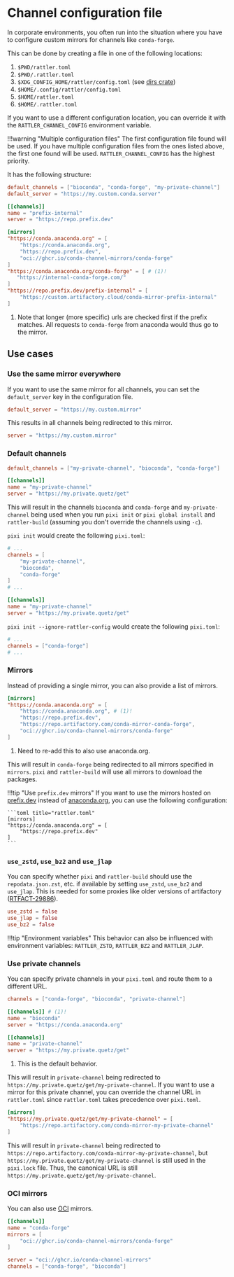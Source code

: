 # Channel configuration file

In corporate environments, you often run into the situation where you have to configure custom mirrors for channels like `conda-forge`.

This can be done by creating a file in one of the following locations:

1. `$PWD/rattler.toml`
2. `$PWD/.rattler.toml`
3. `$XDG_CONFIG_HOME/rattler/config.toml` (see [dirs crate](https://crates.io/crates/dirs))
4. `$HOME/.config/rattler/config.toml`
5. `$HOME/rattler.toml`
6. `$HOME/.rattler.toml`

If you want to use a different configuration location, you can override it with the `RATTLER_CHANNEL_CONFIG` environment variable.

!!!warning "Multiple configuration files"
    The first configuration file found will be used. If you have multiple configuration files from the ones listed above, the first one found will be used.
    `RATTLER_CHANNEL_CONFIG` has the highest priority.

It has the following structure:

```toml
default_channels = ["bioconda", "conda-forge", "my-private-channel"]
default_server = "https://my.custom.conda.server"

[[channels]]
name = "prefix-internal"
server = "https://repo.prefix.dev"

[mirrors]
"https://conda.anaconda.org" = [
    "https://conda.anaconda.org",
    "https://repo.prefix.dev",
    "oci://ghcr.io/conda-channel-mirrors/conda-forge"
]
"https://conda.anaconda.org/conda-forge" = [ # (1)!
   "https://internal-conda-forge.com/"
]
"https://repo.prefix.dev/prefix-internal" = [
    "https://custom.artifactory.cloud/conda-mirror-prefix-internal"
]
```

1. Note that longer (more specific) urls are checked first if the prefix matches. All requests to `conda-forge` from anaconda would thus go to the mirror.

## Use cases

### Use the same mirror everywhere

If you want to use the same mirror for all channels, you can set the `default_server` key in the configuration file.

```toml title="rattler.toml"
default_server = "https://my.custom.mirror"
```

This results in all channels being redirected to this mirror.

```toml title="pixi.toml"
server = "https://my.custom.mirror"
```

### Default channels

```toml title="rattler.toml"
default_channels = ["my-private-channel", "bioconda", "conda-forge"]

[[channels]]
name = "my-private-channel"
server = "https://my.private.quetz/get"
```

This will result in the channels `bioconda` and `conda-forge` and `my-private-channel` being used when you run `pixi init` or `pixi global install` and `rattler-build` (assuming you don't override the channels using `-c`).

`pixi init` would create the following `pixi.toml`:

```toml title="pixi.toml"
# ...
channels = [
    "my-private-channel",
    "bioconda",
    "conda-forge"
]
# ...

[[channels]]
name = "my-private-channel"
server = "https://my.private.quetz/get"
```

`pixi init --ignore-rattler-config` would create the following `pixi.toml`:

```toml title="pixi.toml"
# ...
channels = ["conda-forge"]
# ...
```

### Mirrors

Instead of providing a single mirror, you can also provide a list of mirrors.

```toml title="rattler.toml"
[mirrors]
"https://conda.anaconda.org" = [
    "https://conda.anaconda.org", # (1)!
    "https://repo.prefix.dev",
    "https://repo.artifactory.com/conda-mirror-conda-forge",
    "oci://ghcr.io/conda-channel-mirrors/conda-forge"
]
```

1. Need to re-add this to also use anaconda.org.

This will result in `conda-forge` being redirected to all mirrors specified in `mirrors`.
`pixi` and `rattler-build` will use all mirrors to download the packages.

!!!tip "Use `prefix.dev` mirrors"
    If you want to use the mirrors hosted on [prefix.dev](https://prefix.dev) instead of [anaconda.org](https://conda.anaconda.org), you can use the following configuration:

    ```toml title="rattler.toml"
    [mirrors]
    "https://conda.anaconda.org" = [
        "https://repo.prefix.dev"
    ]
    ```

### `use_zstd`, `use_bz2` and `use_jlap`

You can specify whether `pixi` and `rattler-build` should use the `repodata.json.zst`, etc. if available by setting `use_zstd`, `use_bz2` and `use_jlap`.
This is needed for some proxies like older versions of artifactory ([RTFACT-29886](https://jfrog.atlassian.net/jira/software/c/projects/RTFACT/issues/RTFACT-29886)).

```toml title="rattler.toml"
use_zstd = false
use_jlap = false
use_bz2 = false
```

!!!tip "Environment variables"
    This behavior can also be influenced with environment variables: `RATTLER_ZSTD`, `RATTLER_BZ2` and `RATTLER_JLAP`.

### Use private channels

You can specify private channels in your `pixi.toml` and route them to a different URL.

```toml title="pixi.toml"
channels = ["conda-forge", "bioconda", "private-channel"]

[[channels]] # (1)!
name = "bioconda"
server = "https://conda.anaconda.org"

[[channels]]
name = "private-channel"
server = "https://my.private.quetz/get"
```

1. This is the default behavior.

This will result in `private-channel` being redirected to `https://my.private.quetz/get/my-private-channel`.
If you want to use a mirror for this private channel, you can override the channel URL in `rattler.toml` since `rattler.toml` takes precedence over `pixi.toml`.

```toml title="rattler.toml"
[mirrors]
"https://my.private.quetz/get/my-private-channel" = [
    "https://repo.artifactory.com/conda-mirror-my-private-channel"
]
```

This will result in `private-channel` being redirected to `https://repo.artifactory.com/conda-mirror-my-private-channel`, but `https://my.private.quetz/get/my-private-channel` is still used in the `pixi.lock` file.
Thus, the canonical URL is still `https://my.private.quetz/get/my-private-channel`.

### OCI mirrors

You can also use [OCI](https://opencontainers.org/) mirrors.

```toml title="rattler.toml"
[[channels]]
name = "conda-forge"
mirrors = [
    "oci://ghcr.io/conda-channel-mirrors/conda-forge"
]
```

```toml title="pixi.toml"
server = "oci://ghcr.io/conda-channel-mirrors"
channels = ["conda-forge", "bioconda"]
```
